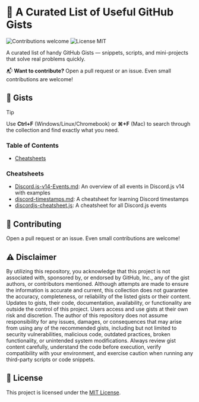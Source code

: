 # 🔨 A Curated List of Useful GitHub Gists

<p>
  <img alt="Contributions welcome" src="https://img.shields.io/badge/Contributions-welcome-green">
  <img alt="License MIT" src="https://img.shields.io/badge/License-MIT-orange">
</p>

A curated list of handy GitHub Gists — snippets, scripts, and mini-projects that solve real problems quickly.

📬 **Want to contribute?** Open a pull request or an issue. Even small contributions are welcome!

## 🔨 Gists

> [!TIP]
> Use **Ctrl+F** (Windows/Linux/Chromebook) or **⌘+F** (Mac) to search through the collection and find exactly what you need.

### Table of Contents

- [Cheatsheets](#cheatsheets)

### Cheatsheets

- [Discord.js-v14-Events.md](https://gist.github.com/Iliannnn/f4985563833e2538b1b96a8cb89d72bb): An overview of all events in Discord.js v14 with examples
- [discord-timestamps.md](https://gist.github.com/LeviSnoot/d9147767abeef2f770e9ddcd91eb85aa): A cheatsheet for learning Discord timestamps
- [discordjs-cheatsheet.js](https://gist.github.com/koad/316b265a91d933fd1b62dddfcc3ff584): A cheatsheet for all Discord.js events

## 🙏 Contributing

Open a pull request or an issue. Even small contributions are welcome!

## ⚠️ Disclaimer

By utilizing this repository, you acknowledge that this project is not associated with, sponsored by, or endorsed by GitHub, Inc., any of the gist authors, or contributors mentioned. Although attempts are made to ensure the information is accurate and current, this collection does not guarantee the accuracy, completeness, or reliability of the listed gists or their content. Updates to gists, their code, documentation, availability, or functionality are outside the control of this project. Users access and use gists at their own risk and discretion. The author of this repository does not assume responsibility for any issues, damages, or consequences that may arise from using any of the recommended gists, including but not limited to security vulnerabilities, malicious code, outdated practices, broken functionality, or unintended system modifications. Always review gist content carefully, understand the code before execution, verify compatibility with your environment, and exercise caution when running any third-party scripts or code snippets.

## 🎫 License

This project is licensed under the [MIT License](LICENSE.md).
